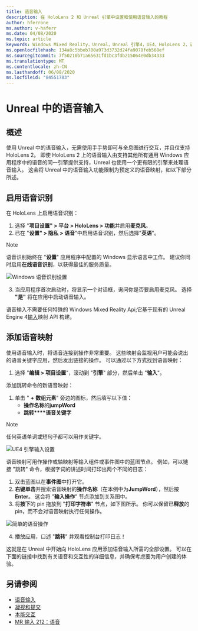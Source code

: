 ```yaml
---
title: 语音输入
description: 在 HoloLens 2 和 Unreal 引擎中设置和使用语音输入的教程
author: hferrone
ms.author: v-haferr
ms.date: 04/08/2020
ms.topic: article
keywords: Windows Mixed Reality，Unreal，Unreal 引擎4，UE4，HoloLens 2，语音，语音输入，语音识别，混合现实，开发，功能，文档，指南，全息影像，游戏开发
ms.openlocfilehash: 134a8c5bbeb700a973d3732d24fa9078feb568ef
ms.sourcegitcommit: 7f50210b71a65631fd1bc3fdb215064e0db34333
ms.translationtype: MT
ms.contentlocale: zh-CN
ms.lasthandoff: 06/08/2020
ms.locfileid: "84551783"
---
```

# <a name="voice-input-in-unreal"></a>Unreal 中的语音输入

## <a name="overview"></a>概述
使用 Unreal 中的语音输入，无需使用手手势即可与全息图进行交互，并且仅支持 HoloLens 2。 即使 HoloLens 2 上的语音输入由支持其他所有通用 Windows 应用程序中的语音的同一引擎提供支持，Unreal 也使用一个更有限的引擎来处理语音输入。 这会将 Unreal 中的语音输入功能限制为预定义的语音映射，如以下部分所述。 

## <a name="enabling-speech-recognition"></a>启用语音识别

在 HoloLens 上启用语音识别：
1. 选择 "**项目设置" > 平台 > HoloLens > 功能**并启用**麦克风**。 
2. 已在 "**设置" > 隐私 > 语音**"中启用语音识别，然后选择"**英语**"。

> [!NOTE]
> 语音识别始终在 "**设置**" 应用程序中配置的 Windows 显示语言中工作。 建议你同时启用**在线语音识别**，以获得最佳的服务质量。

![Windows 语音识别设置](images/unreal/speech-recognition-settings.png)

3. 当应用程序首次启动时，将显示一个对话框，询问你是否要启用麦克风。 选择 **"是"** 将在应用中启动语音输入。

语音输入不需要任何特殊的 Windows Mixed Reality Api;它基于现有的 Unreal Engine 4[输入](https://docs.unrealengine.com/Gameplay/Input/index.html)映射 API 构建。 

## <a name="adding-speech-mappings"></a>添加语音映射
使用语音输入时，将语音连接到操作非常重要。 这些映射会监视用户可能会说出的语音关键字应用，然后发出链接的操作。 可以通过以下方式找到语音映射：
1. 选择 "**编辑 > 项目设置**"，滚动到 "**引擎**" 部分，然后单击 "**输入**"。

添加跳转命令的新语音映射：
1. 单击 " **+** **数组元素**" 旁边的图标，然后填写以下值：
    * **操作名称**的**jumpWord**
    * **跳转****语音关键字**

> [!NOTE]
> 任何英语单词或短句子都可以用作关键字。 

![UE4 引擎输入设置](images/unreal/engine-input.png)

语音映射可用作操作或轴映射等输入组件或事件图中的蓝图节点。 例如，可以链接 "跳转" 命令，根据字词的讲述时间打印出两个不同的日志：

1. 双击蓝图以在**事件图**中打开它。
2. **右键单击**并搜索语音映射的**操作名称**（在本例中为**JumpWord**），然后按**Enter**。 这会将 "**输入操作**" 节点添加到关系图中。
3. 将**按下**的 pin 拖放到 "**打印字符串**" 节点，如下图所示。 你可以保留已**释放**的 pin，而不会对语音映射执行任何操作。
 
![简单的语音操作](images/unreal/voice-input-img-03.png)

4. 播放应用，口述 "**跳转**" 并观看控制台打印日志！

这就是在 Unreal 中开始向 HoloLens 应用添加语音输入所需的全部设置。 可以在下面的链接中找到有关语音和交互性的详细信息，并确保考虑要为用户创建的体验。

## <a name="see-also"></a>另请参阅
* [语音输入](voice-input.md)
* [凝视和提交](gaze-and-commit.md)
* [本能交互](interaction-fundamentals.md)
* [MR 输入 212：语音](holograms-212.md)

